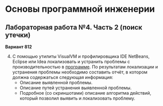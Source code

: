 # Основы программной инженерии

## Лабораторная работа №4. Часть 2 (поиск утечки)

**Вариант 812**

4. С помощью утилиты VisualVM и профилировщика IDE NetBeans, Eclipse или Idea локализовать и устранить проблемы с
   производительностью
   в [программе](https://se.ifmo.ru/documents/10180/189115/HttpUnit.tar.gz/7bf1032e-d16e-be85-c71b-dbe73c0178ba?t=1651168887037&download=true).
   По результатам локализации и устранения проблемы необходимо составить отчёт, в котором должна содержаться следующая
   информация:
    - Описание выявленной проблемы.
    - Описание путей устранения выявленной проблемы.
    - Подробное (со скриншотами) описание алгоритма действий, который позволил выявить и локализовать проблему.

